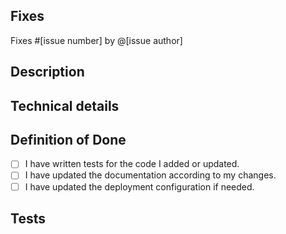 ## Fixes

<!-- If PR doesn't fully resolve the issue, replace 'Fixes' below with 'Related to'. -->
<!-- If there is no issue being resolved, open one before creating this pull request. -->

Fixes #[issue number] by @[issue author]

## Description

<!-- Concisely describe what the pull request does. -->

## Technical details

<!-- Add any other information or technical details about the implementation; or delete the section entirely. -->

## Definition of Done

- [ ] I have written tests for the code I added or updated.
- [ ] I have updated the documentation according to my changes.
- [ ] I have updated the deployment configuration if needed.

## Tests

<!-- Give steps for the reviewer to verify that this PR fixes the problem; or delete the section entirely. -->
